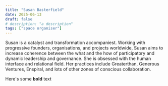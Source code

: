 ```yaml
---
title: "Susan Basterfield"
date: 2025-06-13
draft: false
# description: "a description"
tags: ["space organiser"]
---
```


Susan is a catalyst and transformation accompaniest. Working with progressive founders, organisations, and projects worldwide, Susan aims to increase coherence between the what and the how of participatory and dynamic leadership and governance. She is obsessed with the human interface and relational field. Her practices include Greaterthan, Generous Ventures, Enspiral, and lots of other zones of conscious collaboration.


Here's some **bold** text
